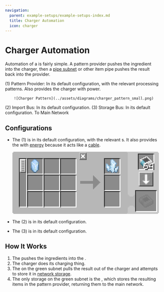 ```yaml
---
navigation:
  parent: example-setups/example-setups-index.md
  title: Charger Automation
  icon: charger
---
```


# Charger Automation

Automation of a <ItemLink id="charger" /> is fairly simple. A pattern provider pushes the ingredient into the charger, then a [pipe subnet](pipe-subnet.md)
or other item pipe pushes the result back into the provider.

<GameScene zoom="6" interactive={true}>
  <ImportStructure src="../assets/assemblies/charger_automation.snbt" />

<BoxAnnotation color="#dddddd" min="1 0 0" max="2 1 1">
        (1) Pattern Provider: In its default configuration, with the relevant processing patterns. Also provides the charger with power.

        ![Charger Pattern](../assets/diagrams/charger_pattern_small.png)
  </BoxAnnotation>

<BoxAnnotation color="#dddddd" min="0 1 0" max="1 1.3 1">
        (2) Import Bus: In its default configuration.
  </BoxAnnotation>

<BoxAnnotation color="#dddddd" min="1 1 0" max="2 1.3 1">
        (3) Storage Bus: In its default configuration.
  </BoxAnnotation>

<DiamondAnnotation pos="4 0.5 0.5" color="#00ff00">
        To Main Network
    </DiamondAnnotation>

  <IsometricCamera yaw="195" pitch="30" />
</GameScene>

## Configurations

* The <ItemLink id="pattern_provider" /> (1) is in its default configuration, with the relevant <ItemLink id="processing_pattern" />s.
  It also provides the <ItemLink id="charger" /> with [energy](../ae2-mechanics/energy.md) because it acts like a [cable](../items-blocks-machines/cables.md).
  
    ![Charger Pattern](../assets/diagrams/charger_pattern.png)

* The <ItemLink id="import_bus" /> (2) is in its default configuration.
* The <ItemLink id="storage_bus" /> (3) is in its default configuration.

## How It Works

1. The <ItemLink id="pattern_provider" /> pushes the ingredients into the <ItemLink id="charger" />.
2. The charger does its charging thing.
3. The <ItemLink id="import_bus" /> on the green subnet pulls the result out of the charger and attempts to store it in
   [network storage](../ae2-mechanics/import-export-storage.md).
4. The only storage on the green subnet is the <ItemLink id="storage_bus" />, which stores the resulting items in the pattern provider, returning them to the main network.

